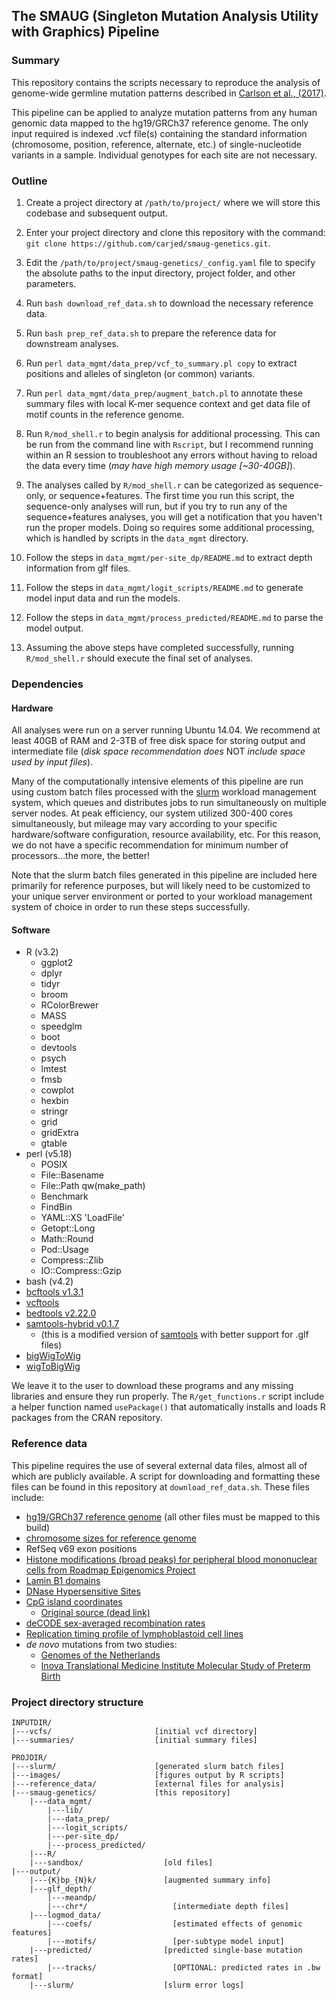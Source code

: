## The SMAUG (Singleton Mutation Analysis Utility with Graphics) Pipeline

### Summary

This repository contains the scripts necessary to reproduce the analysis of genome-wide germline mutation patterns described in [Carlson et al., (2017)](http://biorxiv.org/content/early/2017/02/14/108290).

This pipeline can be applied to analyze mutation patterns from any human genomic data mapped to the hg19/GRCh37 reference genome. The only input required is indexed .vcf file(s) containing the standard information (chromosome, position, reference, alternate, etc.) of single-nucleotide variants in a sample. Individual genotypes for each site are not necessary.

### Outline
1. Create a project directory at `/path/to/project/` where we will store this codebase and subsequent output.

1. Enter your project directory and clone this repository with the command: `git clone https://github.com/carjed/smaug-genetics.git`.

1. Edit the `/path/to/project/smaug-genetics/_config.yaml` file to specify the absolute paths to the input directory, project folder, and other parameters.

1. Run `bash download_ref_data.sh` to download the necessary reference data.

1. Run `bash prep_ref_data.sh` to prepare the reference data for downstream analyses.

1. Run `perl data_mgmt/data_prep/vcf_to_summary.pl copy` to extract positions and alleles of singleton (or common) variants.

1. Run `perl data_mgmt/data_prep/augment_batch.pl` to annotate these summary files with local K-mer sequence context and get data file of motif counts in the reference genome.

1. Run `R/mod_shell.r` to begin analysis for additional processing. This can be run from the command line with `Rscript`, but I recommend running within an R session to troubleshoot any errors without having to reload the data every time (*may have high memory usage \[~30-40GB\]*).

1. The analyses called by `R/mod_shell.r` can be categorized as sequence-only, or sequence+features. The first time you run this script, the sequence-only analyses will run, but if you try to run any of the sequence+features analyses, you will get a notification that you haven't run the proper models. Doing so requires some additional processing, which is handled by scripts in the `data_mgmt` directory.

1. Follow the steps in `data_mgmt/per-site_dp/README.md` to extract depth information from glf files.

1. Follow the steps in `data_mgmt/logit_scripts/README.md` to generate model input data and run the models.

1. Follow the steps in `data_mgmt/process_predicted/README.md` to parse the model output.

1. Assuming the above steps have completed successfully, running `R/mod_shell.r` should execute the final set of analyses.

### Dependencies

#### Hardware
All analyses were run on a server running Ubuntu 14.04. We recommend at least 40GB of RAM and 2-3TB of free disk space for storing output and intermediate file (*disk space recommendation does* NOT *include space used by input files*).

Many of the computationally intensive elements of this pipeline are run using custom batch files processed with the [slurm](http://slurm.schedmd.com/slurm.html) workload management system, which queues and distributes jobs to run simultaneously on multiple server nodes. At peak efficiency, our system utilized 300-400 cores simultaneously, but mileage may vary according to your specific hardware/software configuration, resource availability, etc. For this reason, we do not have a specific recommendation for minimum number of processors...the more, the better!

Note that the slurm batch files generated in this pipeline are included here primarily for reference purposes, but will likely need to be customized to your unique server environment or ported to your workload management system of choice in order to run these steps successfully.

#### Software
- R (v3.2)
  - ggplot2
  - dplyr
  - tidyr
  - broom
  - RColorBrewer
  - MASS
  - speedglm
  - boot
  - devtools
  - psych
  - lmtest
  - fmsb
  - cowplot
  - hexbin
  - stringr
  - grid
  - gridExtra
  - gtable
- perl (v5.18)
  - POSIX
  - File::Basename
  - File::Path qw(make_path)
  - Benchmark
  - FindBin
  - YAML::XS 'LoadFile'
  - Getopt::Long
  - Math::Round
  - Pod::Usage
  - Compress::Zlib
  - IO::Compress::Gzip
- bash (v4.2)
- [bcftools v1.3.1](http://www.htslib.org/)
- [vcftools](https://vcftools.github.io/index.html)
- [bedtools v2.22.0](http://bedtools.readthedocs.io/en/latest/)
- [samtools-hybrid v0.1.7](https://github.com/statgen/samtools-0.1.7a-hybrid)
  - (this is a modified version of [samtools](http://www.htslib.org/) with better support for .glf files)
- [bigWigToWig](http://hgdownload.cse.ucsc.edu/admin/exe/linux.x86_64/bigWigToWig)
- [wigToBigWig](http://hgdownload.cse.ucsc.edu/admin/exe/linux.x86_64/wigToBigWig)

We leave it to the user to download these programs and any missing libraries and ensure they run properly. The `R/get_functions.r` script include a helper function named `usePackage()` that automatically installs and loads R packages from the CRAN repository.

### Reference data

This pipeline requires the use of several external data files, almost all of which are publicly available. A script for downloading and formatting these files can be found in this repository at `download_ref_data.sh`. These files include:

- [hg19/GRCh37 reference genome](ftp://ftp-trace.ncbi.nih.gov/1000genomes/ftp/technical/reference/human_g1k_v37.fasta.gz) (all other files must be mapped to this build)
- [chromosome sizes for reference genome](https://genome.ucsc.edu/goldenpath/help/hg19.chrom.sizes)
- RefSeq v69 exon positions
- [Histone modifications (broad peaks) for peripheral blood mononuclear cells from Roadmap Epigenomics Project](http://egg2.wustl.edu/roadmap/data/byFileType/peaks/consolidated/broadPeak/)
- [Lamin B1 domains](http://hgdownload.cse.ucsc.edu/goldenPath/hg19/database/laminB1Lads.txt.gz)
- [DNase Hypersensitive Sites](http://hgdownload.cse.ucsc.edu/goldenpath/hg19/encodeDCC/wgEncodeRegDnaseClustered/wgEncodeRegDnaseClusteredV3.bed.gz)
- [CpG island coordinates](http://web.stanford.edu/class/bios221/data/model-based-cpg-islands-hg19.txt)
  - [Original source (dead link)](http://rafalab.jhsph.edu/CGI/)
- [deCODE sex-averaged recombination rates](http://hgdownload.cse.ucsc.edu/gbdb/hg19/decode/SexAveraged.bw)
- [Replication timing profile of lymphoblastoid cell lines](http://mccarrolllab.com/wp-content/uploads/2015/03/Koren-et-al-Table-S2.zip)
- *de novo* mutations from two studies:
  - [Genomes of the Netherlands](https://molgenis26.target.rug.nl/downloads/gonl_public/variants/release5.2/GoNL_DNMs.txt)
  - [Inova Translational Medicine Institute Molecular Study of Preterm Birth](http://www.nature.com/ng/journal/v48/n8/extref/ng.3597-S3.xlsx)

### Project directory structure

```
INPUTDIR/
|---vcfs/                       [initial vcf directory]
|---summaries/                  [initial summary files]

PROJDIR/
|---slurm/                      [generated slurm batch files]
|---images/                     [figures output by R scripts]
|---reference_data/             [external files for analysis]
|---smaug-genetics/             [this repository]
    |---data_mgmt/
        |---lib/
        |---data_prep/
        |---logit_scripts/
        |---per-site_dp/
        |---process_predicted/
    |---R/
    |---sandbox/                  [old files]
|---output/
    |---{K}bp_{N}k/               [augmented summary info]
    |---glf_depth/
        |---meandp/
        |---chr*/                   [intermediate depth files]
    |---logmod_data/
        |---coefs/                  [estimated effects of genomic features]
        |---motifs/                 [per-subtype model input]
    |---predicted/                [predicted single-base mutation rates]
        |---tracks/                 [OPTIONAL: predicted rates in .bw format]
    |---slurm/                    [slurm error logs]
```
